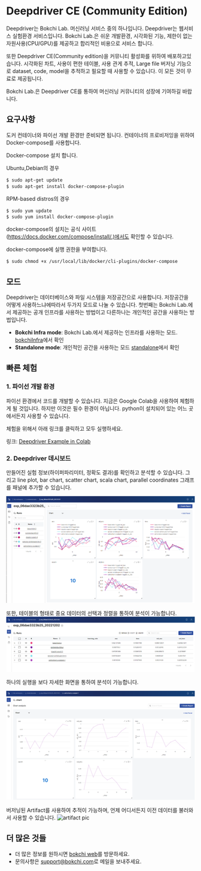 # Deepdriver CE (Community Edition)
Deepdriver는 Bokchi Lab. 머신러닝 서비스 중의 하나입니다. Deepdriver는 웹서비스 실험환경 서비스입니다. Bokchi Lab.은 쉬운 개발환경, 시각화된 기능, 제한이 없는 자원사용(CPU/GPU)를 제공하고 합리적인 비용으로 서비스 합니다. 

또한 Deepdriver CE(Community edition)을 커뮤니티 활성화를 위하여 배포하고있습니다. 시각화된 차트, 사용이 편한 테이블, 사용 관게 추적, Large file 버저닝 기능으로 dataset, code, model을 추적하고 필요할 때 사용할 수 있습니다. 이 모든 것이 무료로 제공됩니다.

Bokchi Lab.은 Deepdriver CE를 통하여 머신러닝 커뮤니티의 성장에 기여하길 바랍니다.   



## 요구사항

도커 컨테이너와 파이선 개발 환경만 준비되면 됩니다. 컨테이너의 프로비저잉을 위하여 Docker-compose를 사용합니다. 

Docker-compose 설치 합니다. 

Ubuntu,Debian의 경우

```bash 
$ sudo apt-get update
$ sudo apt-get install docker-compose-plugin

```

RPM-based distros의 경우

```bash
$ sudo yum update
$ sudo yum install docker-compose-plugin

```

docker-compose의 설치는 공식 사이트(https://docs.docker.com/compose/install/.)에서도 확인할 수 있습니다. 

docker-compose에 실행 권한을 부여합니다. 

```bash
$ sudo chmod +x /usr/local/lib/docker/cli-plugins/docker-compose

```





## 모드

Deepdriver는 데이터베이스와 파일 시스템을 저장공간으로 사용합니다. 저장공간을 어떻게 사용하느냐에따라서 두가지 모드로 나눌 수 있습니다. 첫번째는 Bokchi Lab.에서 제공하는 공개 인프라를 사용하는 방법이고 다른하나는 개인적인 공간을 사용하는 방법입니다. 

- **Bokchi Infra mode**: Bokchi Lab.에서 제공하는 인프라를 사용하는 모드. [bokchiInfra](./bokchiInfra)에서 확인
- **Standalone mode**: 개인적인 공간을 사용하는 모드 [standalone](./standalone)에서 확인





## 빠른 체험

### 1. 파이선 개발 환경

파이선 환경에서 코드를 개발할 수 있습니다. 지금은 Google Colab을 사용하여 체험하게 될 것입니다. 하지만 이것은 필수 환경이 아닙니다. python이 설치되어 있는 어느 곳에서든지 사용할 수 있습니다. 

체험을 위해서 아래 링크를 클릭하고 모두 실행하세요. 

링크: [Deepdriver Example in Colab](https://colab.research.google.com/github/molabokchi/bokchi_open_lab/blob/main/deepdriver.ipynb)



### 2. Deepdriver 데시보드 

만들어진 실험 정보(하이퍼파리미터, 정확도 결과)를 확인하고 분석할 수 있습니다. 그리고 line plot, bar chart, scatter chart, scala chart, parallel coordinates 그래프를 패널에 추가할 수 있습니다. 

![exp_chart pic](https://github.com/molabokchi/deepdriver_ce/blob/3b6e9346f1b1bab8ddc07ebe839b8d1c6b28e306/etc/pic/exper_charts1.png)

또한, 테이블의 형태로 중요 데이터의 선택과 정렬을 통하여 분석이 가능합니다.
![exp_table pic](https://github.com/molabokchi/deepdriver_ce/blob/3b6e9346f1b1bab8ddc07ebe839b8d1c6b28e306/etc/pic/exper_table.png)

하나의 실행을 보다 자세한 화면을 통하여 분석이 가능합니다. 

![run_chart pic](https://github.com/molabokchi/deepdriver_ce/blob/3b6e9346f1b1bab8ddc07ebe839b8d1c6b28e306/etc/pic/run_charts1.png)

버저닝된 Artifact를 사용하여 추적이 가능하며, 언제 어디서든지 이전 데이터를 불러와서 사용할 수 있습니다. 
 ![artifact pic](arti_overview.png)





## 더 많은 것들

- 더 많은 정보를 원하시면 [bokchi web](https://bokchi.com)를 방문하세요.
- 문의사항은 <support@bokchi.com>로 메일을 보내주세요. 



